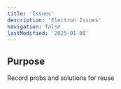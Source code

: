 ```yaml
---
title: 'Issues'
description: 'Electron Issues'
navigation: false 
lastModified: '2025-01-08'
---
```


## Purpose

Record probs and solutions for reuse
